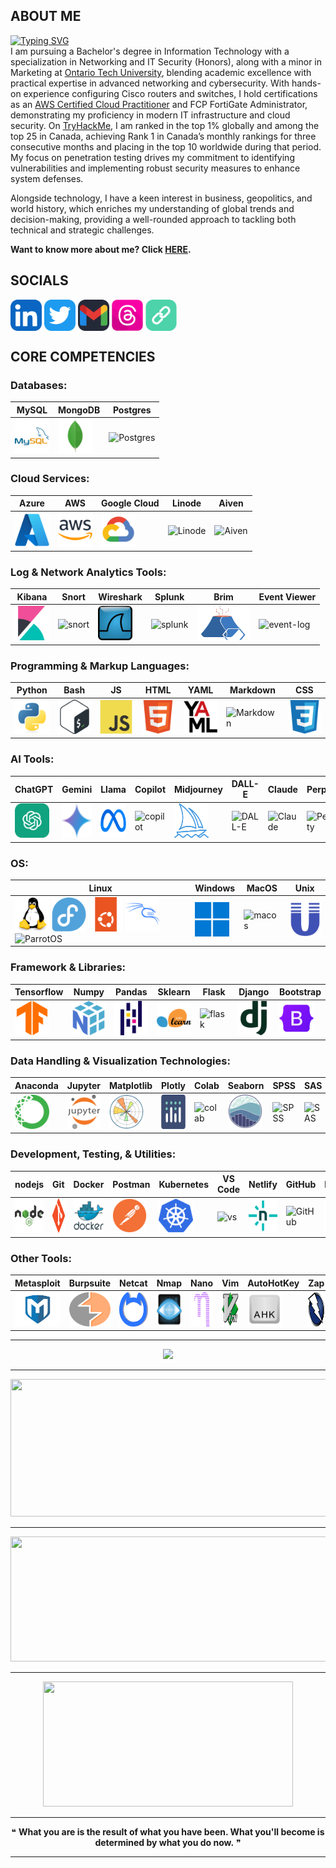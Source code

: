 ## ABOUT ME
<a href="https://git.io/typing-svg"><img src="https://readme-typing-svg.demolab.com?font=Fira+Code&pause=1000&color=33FF00FF&vCenter=true&width=435&lines=Hi%2C+my+name+is+Purva+%3A)" alt="Typing SVG" /></a>     
I am pursuing a Bachelor's degree in Information Technology with a specialization in Networking and IT Security (Honors), along with a minor in Marketing at <a href="https://ontariotechu.ca/" target="_blank" rel="noreferrer">Ontario Tech University</a>, blending academic excellence with practical expertise in advanced networking and cybersecurity. With hands-on experience configuring Cisco routers and switches, I hold certifications as an <a href="https://www.credly.com/badges/294e5bfd-55a4-497e-b10c-6fe7793fce08/public_url" target="_blank" rel="noreferrer">AWS Certified Cloud Practitioner</a> and FCP FortiGate Administrator, demonstrating my proficiency in modern IT infrastructure and cloud security. On <a href="https://tryhackme.com/p/ParadoxCanDoxX" target="_blank" rel="noreferrer">TryHackMe</a>, I am ranked in the top 1% globally and among the top 25 in Canada, achieving Rank 1 in Canada’s monthly rankings for three consecutive months and placing in the top 10 worldwide during that period. My focus on penetration testing drives my commitment to identifying vulnerabilities and implementing robust security measures to enhance system defenses. 

Alongside technology, I have a keen interest in business, geopolitics, and world history, which enriches my understanding of global trends and decision-making, providing a well-rounded approach to tackling both technical and strategic challenges.

<!--For the typing text here is the code for green color: 33FF00FF, please leave blank for a light blue color-->

**Want to know more about me? Click <a href="https://www.purvapatel.xyz" target="_blank" rel="noreferrer">HERE</a>.** 

## SOCIALS
<a href="https://linkedin.com/in/purva-patel-78a10121b" target="blank"><img align="center" src="https://github.com/tandpfun/skill-icons/blob/main/icons/LinkedIn.svg" alt="purva-patel-78a10121b" height="50" width="50" /></a>
<a href="https://twitter.com/purvapatel4725" target="blank"><img align="center" src="https://github.com/tandpfun/skill-icons/blob/main/icons/Twitter.svg" alt="purvapatel4725" height="50" width="50" /></a> 
<a href="mailto:purva.patel@myyahoo.com" target="_blank"><img align="center" src="https://github.com/tandpfun/skill-icons/blob/main/icons/Gmail-Dark.svg" alt="email" height="50" width="50" /></a>
<a href="https://www.threads.net/@purv4p473l"><img align="center" src="assets/threads2.svg" alt="threads" height="50" width="50" /></a>
<a href="https://www.purvapatel.xyz" target="blank"><img align="center" src="assets/link.png" alt="MyWebsite" height="50" width="50" /></a>

## CORE COMPETENCIES
<div>

### Databases:

| MySQL | MongoDB | Postgres | 
|----------|----------|----------|
| <img src="https://github.com/devicons/devicon/blob/master/icons/mysql/mysql-original-wordmark.svg" title="MySQL" alt="MySQL" width="55" height="55"/>|<img src="https://github.com/devicons/devicon/blob/master/icons/mongodb/mongodb-original.svg" title="MonogDB" alt="MonogoDB" width="55" height="55"/>| <img src="https://www.vectorlogo.zone/logos/postgresql/postgresql-icon.svg" title="Postgres" alt="Postgres" width="55" height="55"/>|


### Cloud Services:

| Azure | AWS | Google Cloud | Linode | Aiven |
|----------|----------|----------|----------|----------|
| <img src="https://github.com/devicons/devicon/blob/master/icons/azure/azure-original.svg" title="Azure" alt="Azure" width="55" height="55"/>|<img src="https://github.com/devicons/devicon/blob/master/icons/amazonwebservices/amazonwebservices-original-wordmark.svg" title="AWS" alt="AWS" width="55" height="55"/>| <img src="https://github.com/devicons/devicon/blob/master/icons/googlecloud/googlecloud-original.svg" title="Googlecloud" alt="Googlecloud" width="55" height="55"/>| <img src="https://www.vectorlogo.zone/logos/linode/linode-icon.svg" title="Linode" alt="Linode" width="55" height="55"/>| <img src="https://cdn.brandfetch.io/idXBJEbkqC/theme/dark/symbol.svg?c=1dxbfHSJFAPEGdCLU4o5B" title="Aiven" alt="Aiven" width="55" height="55"/>|


### Log & Network Analytics Tools:

| Kibana | Snort |  Wireshark | Splunk | Brim | Event Viewer |
|----------|----------|----------|----------|----------|----------|
| <img src="https://github.com/devicons/devicon/blob/master/icons/kibana/kibana-original.svg" title="Kiba" alt="Kiba" width="55" height="55"/>| <img src="https://www.vectorlogo.zone/logos/snort/snort-icon.svg" title="snort" alt="snort" width="55" height="55"/>| <img src="assets/Wireshark_icon.svg.png" alt="wsh" width="55" height="55" /> | <img src="https://img.icons8.com/?size=100&id=49188&format=png&color=000000" title="splunk" alt="splunk" width="55" height="55"/>|<img src="assets/brim.svg" alt="burp" width="85" height="55" />|<img width="48" height="48" src="https://img.icons8.com/color/48/event-log.png" alt="event-log"/>|

### Programming & Markup Languages:
| Python | Bash | JS | HTML | YAML | Markdown | CSS |
|----------|----------|----------|----------|----------|----------|----------|
|  <img src="https://github.com/devicons/devicon/blob/master/icons/python/python-original.svg" title="Python"  alt="Python" width="55" height="55"/> |  <img src="https://github.com/devicons/devicon/blob/master/icons/bash/bash-original.svg" title="bash"  alt="bash" width="55" height="55"/> |  <img src="https://github.com/devicons/devicon/blob/master/icons/javascript/javascript-original.svg" title="JavaScript" alt="JavaScript" width="55" height="55"/> |<img src="https://github.com/devicons/devicon/blob/master/icons/html5/html5-original.svg" title="HTML" alt="HTML" width="55" height="55"/> |<img src="https://github.com/devicons/devicon/blob/master/icons/yaml/yaml-original.svg" title="YAML" alt="YAML" width="55" height="55"/> | <img src="https://img.icons8.com/?size=100&id=BWJ17Wxc99MI&format=png&color=000000" title="Markdown" alt="Markdown" width="55" height="55"/> | <img src="https://github.com/devicons/devicon/blob/master/icons/css3/css3-original.svg" title="CSS" alt="CSS" width="55" height="55"/> |

### AI Tools:
| ChatGPT | Gemini | Llama | Copilot | Midjourney | DALL-E | Claude | Perplexity |
|----------|----------|----------|----------|----------|----------|----------|----------|
|  <img src="assets/chatgpt.svg" title="chatgpt"  alt="chatgpt" width="55" height="55"/> |  <img src="assets/gemini.svg" title="Gemini"  alt="Gemini" width="55" height="55"/> |  <img src="assets/meta.svg" title="meta" alt="meta" width="55" height="55"/> | <img src="https://img.icons8.com/?size=100&id=PxQoyT1s0uFh&format=png&color=000000" title="copilot"  alt="copilot" width="55" height="55"/> | <img src="assets/midjourney.svg" title="MidJourney"  alt="MidJourney" width="55" height="55"/> | <img src="https://www.logo.wine/a/logo/DALL-E/DALL-E-Logo.wine.svg" title="DALL-E"  alt="DALL-E" width="55" height="55"/> | <img src="https://uxwing.com/wp-content/themes/uxwing/download/brands-and-social-media/claude-ai-icon.png" title="Claude"  alt="Claude" width="55" height="55"/> | <img src="https://uxwing.com/wp-content/themes/uxwing/download/brands-and-social-media/perplexity-ai-icon.png" title="Perplexity"  alt="Perplexity" width="55" height="55"/> |

### OS:

| Linux | Windows | MacOS | Unix |
|----------|----------|----------|----------|
| <img src="https://github.com/devicons/devicon/blob/master/icons/linux/linux-original.svg" title="Linux" alt="Linux" width="55" height="55"/> <img src="https://github.com/devicons/devicon/blob/master/icons/fedora/fedora-plain.svg" title="Fedora" alt="Fedora" width="55" height="55"/> <img src="https://github.com/devicons/devicon/blob/master/icons/ubuntu/ubuntu-original.svg" title="Ubuntu" alt="Ubuntu" width="55" height="55"/> <img src="https://github.com/canaleal/devicon/blob/new-icon-kali-linux/icons/kalilinux/kalilinux-original-wordmark.svg" title="kaliLinux" alt="kaliLinux" width="55" height="55"/> <img src="https://img.icons8.com/?size=100&id=9AGJqJd3YEdk&format=png&color=000000" title="ParrotOS" alt="ParrotOS" width="55" height="55"/> | <img src="https://github.com/devicons/devicon/blob/master/icons/windows11/windows11-original.svg" title="Windows" alt="Windows" width="55" height="55"/> | <img src="https://img.icons8.com/?size=100&id=122959&format=png&color=000000" title="macos" alt="macos" width="55" height="55"/> | <img src="https://github.com/devicons/devicon/blob/master/icons/unix/unix-original.svg" title="Unix" alt="Unix" width="55" height="55"/> |

### Framework & Libraries:

| Tensorflow | Numpy | Pandas | Sklearn| Flask| Django | Bootstrap |
|----------|----------|----------|----------|----------|----------|----------|
|  <img src="https://github.com/devicons/devicon/blob/master/icons/tensorflow/tensorflow-original.svg" title="tensorflow"  alt="tensorflow" width="55" height="55"/>|  <img src="https://github.com/devicons/devicon/blob/master/icons/numpy/numpy-original.svg" title="Numpy" alt="Numpy" width="55" height="55"/>|  <img src="https://github.com/devicons/devicon/blob/master/icons/pandas/pandas-original.svg" title="Pandas" alt="Pandas" width="55" height="55"/>| <img src="https://github.com/devicons/devicon/blob/master/icons/scikitlearn/scikitlearn-original.svg" title="sklearn" alt="sklearn" width="55" height="55"/>| <img src="https://img.icons8.com/?size=100&id=ewGOClUtmFX4&format=png&color=000000" title="flask" alt="flask" width="55" height="55"/>|  <img src="https://github.com/devicons/devicon/blob/master/icons/django/django-plain.svg" title="django" alt="django" width="55" height="55"/> | <img src="https://github.com/devicons/devicon/blob/master/icons/bootstrap/bootstrap-original.svg" title="bootstrap" alt="bootstrap" width="55" height="55"/> | 

### Data Handling & Visualization Technologies:

| Anaconda | Jupyter | Matplotlib | Plotly | Colab | Seaborn | SPSS | SAS |
|----------|----------|----------|----------|----------|----------|----------|----------|
|<img src="https://github.com/devicons/devicon/blob/master/icons/anaconda/anaconda-original.svg" title="Anaconda" alt="anaconda" width="55" height="55"/>|<img src="https://github.com/devicons/devicon/blob/master/icons/jupyter/jupyter-original-wordmark.svg" title="Jupiter" alt="Jupiter" width="55" height="55"/>|<img src="https://github.com/devicons/devicon/blob/master/icons/matplotlib/matplotlib-original.svg" title="matplotlib" alt="matplotlib" width="55" height="55"/> |<img src="https://github.com/devicons/devicon/blob/master/icons/plotly/plotly-original.svg" title="Plotly" alt="Plotly" width="55" height="55"/>|<img src="https://upload.wikimedia.org/wikipedia/commons/d/d0/Google_Colaboratory_SVG_Logo.svg" title="Colab" alt="colab" width="55" height="55"/>| <img src="assets/seaborn.svg" title="seaborn" alt="seaborn" width="55" height="55"/>| <img src="https://cdn.worldvectorlogo.com/logos/spss-1.svg" title="SPSS" alt="SPSS" width="55" height="55"/>| <img src="https://www.svgrepo.com/show/374062/sas.svg" title="SAS" alt="SAS" width="55" height="55"/>| 

### Development, Testing, & Utilities:

| nodejs | Git | Docker | Postman | Kubernetes | VS Code | Netlify | GitHub | Pycharm | LXC/LXD |
|----------|----------|----------|----------|----------|----------|----------|----------|----------|----------|
|<img src="https://github.com/devicons/devicon/blob/master/icons/nodejs/nodejs-original-wordmark.svg" title="nodejs" alt="NodeJS" width="55" height="55"/>|<img src="https://github.com/devicons/devicon/blob/master/icons/git/git-plain.svg" title="Git" alt="Git" width="55" height="55"/>|<img src="https://github.com/devicons/devicon/blob/master/icons/docker/docker-original-wordmark.svg" title="Docker" alt="Docker" width="55" height="55"/>| <img src="https://github.com/devicons/devicon/blob/master/icons/postman/postman-plain.svg" title="Postman" alt="Postman" width="55" height="55"/>|<img src="https://github.com/devicons/devicon/blob/master/icons/kubernetes/kubernetes-plain.svg" title="K8s" alt="K8s" width="55" height="55"/>| <img src="https://img.icons8.com/?size=100&id=0OQR1FYCuA9f&format=png&color=000000" title="vs"  alt="vs" width="55" height="55"/> | <img src="https://github.com/devicons/devicon/blob/master/icons/netlify/netlify-original.svg" title="Netlify"  alt="Netlify" width="55" height="55"/> | <img src="https://img.icons8.com/?size=100&id=D5XsEXNbhkMI&format=png&color=000000" title="GitHub"  alt="GitHub" width="55" height="55"/> | <img src="https://github.com/devicons/devicon/blob/master/icons/pycharm/pycharm-original.svg" title="Pycharm"  alt="Pycharm" width="55" height="55"/> |<img src="https://linuxcontainers.org/static/img/containers.svg" title="lxc" alt="lxc" width="55" height="55"/>|

### Other Tools:
 
| Metasploit | Burpsuite | Netcat | Nmap | Nano | Vim | AutoHotKey | Zap |
|----------|----------|----------|----------|----------|----------|----------|----------|
|<img src="assets/metasploit.png" alt="msf" width="85" height="55" />|<img src="assets/burp.svg" alt="burp" width="85" height="55" />|<img src="assets/netcat_logo_shadow.svg" alt="netcat" width="55" height="55" />|<img src="assets/nmap-logo.svg" alt="nmap" width="55" height="55" />|<img src="https://github.com/devicons/devicon/blob/master/icons/nano/nano-plain.svg" alt="nano" width="55" height="55" />|<img src="https://github.com/devicons/devicon/blob/master/icons/vim/vim-original.svg" alt="vim" width="55" height="55" />|<img src="assets/AHK.svg" alt="ahk" width="55" height="55" />| <img src="assets/zap.png" alt="zap" width="55" height="55" />|


</div>

---

<p align="center">
  <img src="https://github-profile-trophy.vercel.app/?username=Purvapatel4725&theme=juicyfresh&title=-Reviews,-Experience&no-frame=true&margin-w=18&column=-1">
</p>

---

  
<p align="center">
  <img width="800" height="220" src="https://streak-stats.demolab.com?user=Purvapatel4725&theme=highcontrast&hide_border=true&border_radius=5&card_width=800">
</p>


---

<p align="center">
  <img width="600" height="200" src="https://github-readme-stats.vercel.app/api?username=Purvapatel4725&show_icons=true&theme=vision-friendly-dark&hide=contribs">
</p>

---

<p align="center">
  <img width="400" height="200" src="https://github-readme-stats.vercel.app/api/top-langs/?username=Purvapatel4725&size_weight=0.0005&count_weight=0.3&layout=compact&theme=vision-friendly-dark&langs_count=6">
</p>

---

<p align="center">
  ❝ <strong>What you are is the result of what you have been. What you'll become is determined by what you do now.</strong> ❞
</p>

---
<div id="header" align="center">
  <img src="https://komarev.com/ghpvc/?username=Purvapatel4725&style=for-the-badge&color=orange" alt=""/>
</div>
